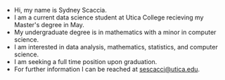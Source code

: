 - Hi, my name is Sydney Scaccia. 
- I am a current data science student at Utica College recieving my Master's degree in May. 
- My undergraduate degree is in mathematics with a minor in computer science. 
- I am interested in data analysis, mathematics, statistics, and computer science. 
- I am seeking a full time position upon graduation. 
- For further information I can be reached at sescacci@utica.edu. 

<!---
SydneyScaccia/SydneyScaccia is a ✨ special ✨ repository because its `README.md` (this file) appears on your GitHub profile.
You can click the Preview link to take a look at your changes.
--->

